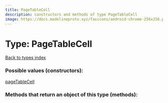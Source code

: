 ```yaml
---
title: PageTableCell
description: constructors and methods of type PageTableCell
image: https://docs.madelineproto.xyz/favicons/android-chrome-256x256.png
---
```

# Type: PageTableCell  
[Back to types index](index.md)



### Possible values (constructors):

[pageTableCell](../constructors/pageTableCell.md)  



### Methods that return an object of this type (methods):




